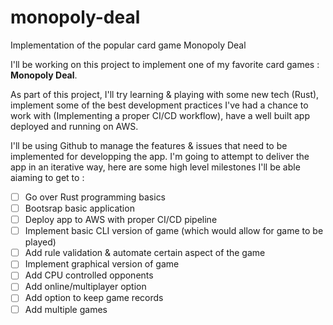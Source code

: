 # monopoly-deal
Implementation of the popular card game Monopoly Deal

I'll be working on this project to implement one of my favorite card games : **Monopoly Deal**.

As part of this project, I'll try learning & playing with some new tech (Rust), implement some of the best development practices I've had a chance to work with (Implementing a proper CI/CD workflow), have a well built app deployed and running on AWS.

I'll be using Github to manage the features & issues that need to be implemented for developping the app. I'm going to attempt to deliver the app in an iterative way, here are some high level milestones I'll be able aiaming to get to :

- [ ] Go over Rust programming basics
- [ ] Bootsrap basic application
- [ ] Deploy app to AWS with proper CI/CD pipeline
- [ ] Implement basic CLI version of game (which would allow for game to be played)
- [ ] Add rule validation & automate certain aspect of the game 
- [ ] Implement graphical version of game
- [ ] Add CPU controlled opponents
- [ ] Add online/multiplayer option
- [ ] Add option to keep game records
- [ ] Add multiple games
